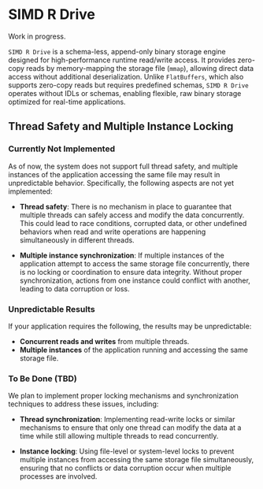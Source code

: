 # SIMD R Drive

Work in progress.

`SIMD R Drive` is a schema-less, append-only binary storage engine designed for high-performance runtime read/write access. It provides zero-copy reads by memory-mapping the storage file (`mmap`), allowing direct data access without additional deserialization. Unlike `FlatBuffers`, which also supports zero-copy reads but requires predefined schemas, `SIMD R Drive` operates without IDLs or schemas, enabling flexible, raw binary storage optimized for real-time applications.

## Thread Safety and Multiple Instance Locking

### Currently Not Implemented

As of now, the system does not support full thread safety, and multiple instances of the application accessing the same file may result in unpredictable behavior. Specifically, the following aspects are not yet implemented:

- **Thread safety**: There is no mechanism in place to guarantee that multiple threads can safely access and modify the data concurrently. This could lead to race conditions, corrupted data, or other undefined behaviors when read and write operations are happening simultaneously in different threads.
  
- **Multiple instance synchronization**: If multiple instances of the application attempt to access the same storage file concurrently, there is no locking or coordination to ensure data integrity. Without proper synchronization, actions from one instance could conflict with another, leading to data corruption or loss.

### Unpredictable Results

If your application requires the following, the results may be unpredictable:
  
- **Concurrent reads and writes** from multiple threads.
- **Multiple instances** of the application running and accessing the same storage file.

### To Be Done (TBD)

We plan to implement proper locking mechanisms and synchronization techniques to address these issues, including:

- **Thread synchronization**: Implementing read-write locks or similar mechanisms to ensure that only one thread can modify the data at a time while still allowing multiple threads to read concurrently.
  
- **Instance locking**: Using file-level or system-level locks to prevent multiple instances from accessing the same storage file simultaneously, ensuring that no conflicts or data corruption occur when multiple processes are involved.
